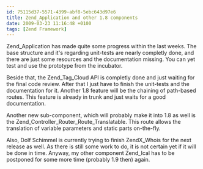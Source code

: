 ```yaml
---
id: 75115d37-5571-4399-abf8-5ebc643d97e6
title: Zend_Application and other 1.8 components
date: 2009-03-23 11:16:48 +0100
tags: [Zend Framework]
---
```


Zend_Application has made quite some progress within the last weeks. The base structure and it's regarding unit-tests are nearly completly done, and there are just some resources and the documentation missing. You can yet test and use the prototype from the incubator.

Beside that, the Zend_Tag_Cloud API is completly done and just waiting for the final code review. After that I just have to finish the unit-tests and the documentation for it. Another 1.8 feature will be the chaining of path-based routes. This feature is already in trunk and just waits for a good documentation.

Another new sub-component, which will probably make it into 1.8 as well is the Zend_Controller_Router_Route_Translatable. This route allows the translation of variable parameters and static parts on-the-fly.

Also, Dolf Schimmel is currently trying to finish ZendX_Whois for the next release as well. As there is still some work to do, it is not certain yet if it will be done in time. Anyway, my other component Zend_Ical has to be postponed for some more time (probably 1.9 then) again.